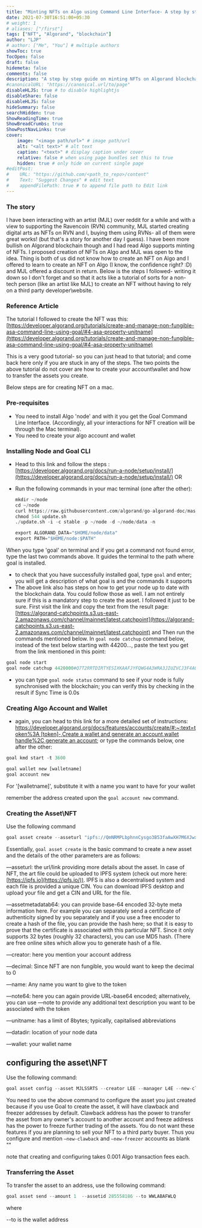 ```yaml
---
title: "Minting NFTs on Algo using Command Line Interface- A step by step tutorial"
date: 2021-07-30T16:51:00+05:30
# weight: 1
# aliases: ["/first"]
tags: ["NFT", "Algorand", "blockchain"]
author: "LJP"
# author: ["Me", "You"] # multiple authors
showToc: true
TocOpen: false
draft: false
hidemeta: false
comments: false
description: "A step by step guide on minting NFTs on Algorand blockchain using Goal CLI"
#canonicalURL: "https://canonical.url/to/page"
disableHLJS: true # to disable highlightjs
disableShare: false
disableHLJS: false
hideSummary: false
searchHidden: true
ShowReadingTime: true
ShowBreadCrumbs: true
ShowPostNavLinks: true
cover:
    image: "<image path/url>" # image path/url
    alt: "<alt text>" # alt text
    caption: "<text>" # display caption under cover
    relative: false # when using page bundles set this to true
    hidden: true # only hide on current single page
#editPost:
#    URL: "https://github.com/<path_to_repo>/content"
#    Text: "Suggest Changes" # edit text
#    appendFilePath: true # to append file path to Edit link
---
```

### The story

I have been interacting with an artist (MJL) over reddit for a while and with a view to supporting the Ravencoin (RVN) community, MJL started creating digital arts as NFTs on RVN and I, buying them using RVNs- all of them were great works! (but that's a story for another day I guess). I have been more bullish on Algorand blockchain though and I had read Algo supports minting of NFTs. I proposed creation of NFTs on Algo and MJL was open to the idea. Thing is both of us did not know how to create an NFT on Algo and I offered to learn to create an NFT on Algo (I know, the confidence right? :D) and MJL offered a discount in return. Below is the steps I followed- writing it down so I don't forget and so that it acts like a tutorial of sorts for a non-tech person (like an artist like MJL) to create an NFT without having to rely on a third party developer\website.

### Reference Article

The tutorial I followed to create the NFT was this: [https://developer.algorand.org/tutorials/create-and-manage-non-fungible-asa-command-line-using-goal/#4-asa-property-unitname](https://developer.algorand.org/tutorials/create-and-manage-non-fungible-asa-command-line-using-goal/#4-asa-property-unitname)

This is a very good tutorial- so you can just head to that tutorial; and come back here only if you are stuck in any of the steps. The two points the above tutorial do not cover are how to create your account\wallet and how to transfer the assets you create. 

Below steps are for creating NFT on a mac.

### Pre-requisites

- You need to install Algo 'node' and with it you get the Goal Command Line Interface. (Accordingly, all your interactions for NFT creation will be through the Mac terminal).
- You need to create your algo account and wallet

### Installing Node and Goal CLI

- Head to this link and follow the steps : [https://developer.algorand.org/docs/run-a-node/setup/install/](https://developer.algorand.org/docs/run-a-node/setup/install/) OR
- Run the following commands in your mac terminal (one after the other):

    ```python
    mkdir ~/node
    cd ~/node
    curl https://raw.githubusercontent.com/algorand/go-algorand-doc/master/downloads/installers/update.sh -O
    chmod 544 update.sh
    ./update.sh -i -c stable -p ~/node -d ~/node/data -n

    export ALGORAND_DATA="$HOME/node/data"
    export PATH="$HOME/node:$PATH"
    ```

When you type 'goal' on terminal and if you get a command not found error, type the last two commands above. It guides the terminal to the path where goal is installed.

- to check that you have successfully installed goal, type `goal` and enter; you will get a description of what goal is and the commands it supports
- The above link also has steps on how to get your node up to date with the blockchain data. You could follow those as well. I am not entirely sure if this is a mandatory step to create the asset. I followed it just to be sure. First visit the link and copy the text from the result page: [https://algorand-catchpoints.s3.us-east-2.amazonaws.com/channel/mainnet/latest.catchpoint](https://algorand-catchpoints.s3.us-east-2.amazonaws.com/channel/mainnet/latest.catchpoint) and Then run the commands mentioned below. In `goal node catchup` command below, instead of the text below starting with 44200..., paste the text you get from the link mentioned in this point:

```python
goal node start
goal node catchup 4420000#Q7T2RRTDIRTYESIXKAAFJYFQWG4A3WRA3JIUZVCJ3F4AQ2G2HZRA
```

- you can type `goal node status` command to see if your node is fully synchronised with the blockchain; you can verify this by checking in the result if Sync Time is 0.0s

### Creating Algo Account and Wallet

- again, you can head to this link for a more detailed set of instructions: [https://developer.algorand.org/docs/features/accounts/create/#:~:text=token%3A [token]-,Create a wallet and generate an account,wallet handle%2C generate an account](https://developer.algorand.org/docs/features/accounts/create/#:~:text=token%3A%20%5Btoken%5D-,Create%20a%20wallet%20and%20generate%20an%20account,wallet%20handle%2C%20generate%20an%20account); or type the commands below, one after the other:

```python
goal kmd start -t 3600

goal wallet new [walletname]
goal account new
```

For '[walletname]', substitute it with a name you want to have for your wallet

remember the address created upon the `goal account new` command.

### Creating the Asset\NFT

Use the following command

```python
goal asset create --asseturl "ipfs://QmNRMPLbphnnCysgo3B53faAwXH7M6XJwxZNeMDHGSed4i"  --assetmetadatab64 55b83f286cef95fbe5c71dbd51bc5c38 --creator L4ZO6WFU65X2C2RGZWD6MPL5R2DD2X5 --decimals 0 --name "Sight Seer2" --noteb64 "aHR0cHM6Ly9pcGZzLmlvL2lwZnMvUW1OUk1QTGJwaG5uQ3lzZ28zQjUzZmFBd1hIN002WEp3eFpOZU1ESEdTZWQ0aT9maWxlbmFtZT1RbU5STVBMYnBobm5DeXNnbzNCNTNmYUF3WEg3TTZYSnd4Wk5lTURIR1NlZDRp" --total 1 --unitname "MJLSSRTS" --datadir "$HOME/node/data" --wallet "ljnftwallet"
```

Essentially, `goal asset create` is the basic command to create a new asset and the details of the other parameters are as follows:

—asseturl: the url/link providing more details about the asset. In case of NFT, the art file could be uploaded to IPFS system (check out more here: [https://ipfs.io](https://ipfs.io/)). IPFS is also a decentralised system and each file is provided a unique CIN. You can download IPFS desktop and upload your file and get a CIN and URL for the file.

—assetmetadatab64: you can provide base-64 encoded 32-byte meta information here. For example you can separately send a certificate of authenticity signed by you separately and if you use a free encoder to create a hash of the file, you can provide the hash here; so that it is easy to prove that the certificate is associated with this particular NFT. Since it only supports 32 bytes (roughly 32 characters), you can use MD5 hash. (There are free online sites which allow you to generate hash of a file.

—creator: here you mention your account address

—decimal: Since NFT are non fungible, you would want to keep the decimal to 0

—name: Any name you want to give to the token

—note64: here you can again provide URL-base64 encoded; alternatively, you can use —note to provide any additional text description you want to be associated with the token

—unitname: has a limit of 8bytes; typically, capitalised abbreviations

—datadir: location of your node data

—wallet: your wallet name

## configuring the asset\NFT

Use the following command:

```python
goal asset config --asset MJLSSRTS --creator LEE --manager L4E --new-clawback "" --new-freezer "" --note "test asset"  --datadir "$HOME/node/data" --wallet "ljnftwallet"
```

You need to use the above command to configure the asset you just created because if you use Goal to create the asset, it will have clawback and freezer addresses by default. Clawback address has the power to transfer the asset from any owner's account to another account and freeze address has the power to freeze further trading of the assets. You do not want these features if you are planning to sell your NFT to a third party buyer. Thus you configure and mention `—new-clawback` and `—new-freezer` accounts as blank ""

note that creating and configuring takes 0.001 Algo transaction fees each.

### Transferring the Asset

To transfer the asset to an address, use the following command:

```python
goal asset send --amount 1  --assetid 285558186 --to WWLABAFWLQ
```

where

--to is the wallet address
